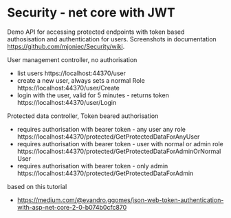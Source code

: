 # Security - net core with JWT

Demo API for accessing protected endpoints with token based authosisation and authentication for users. Screenshots in documentation https://github.com/mjoniec/Security/wiki.

User management controller, no authorisation
- list users https://localhost:44370/user
- create a new user, always sets a normal Role https://localhost:44370/user/Create
- login with the user, valid for 5 minutes - returns token https://localhost:44370/user/Login

Protected data controller, Token beared authorisation

- requires authorisation with bearer token - any user any role https://localhost:44370/protected/GetProtectedDataForAnyUser
- requires authorisation with bearer token - user with normal or admin role https://localhost:44370/protected/GetProtectedDataForAdminOrNormalUser
- requires authorisation with bearer token - only admin https://localhost:44370/protected/GetProtectedDataForAdmin

based on this tutorial 
- https://medium.com/@evandro.ggomes/json-web-token-authentication-with-asp-net-core-2-0-b074b0cfc870
